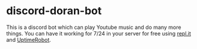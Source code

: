 # discord-doran-bot

This is a discord bot which can play Youtube music and do many more things. You can have it working for 7/24 in your server for free using [repl.it](https://replit.com/) and [UptimeRobot](https://uptimerobot.com).

